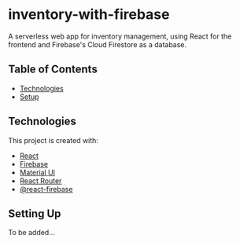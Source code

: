 # inventory-with-firebase

A serverless web app for inventory management, using React for the frontend and Firebase's Cloud Firestore as a database.

## Table of Contents

* [Technologies](#technologies)
* [Setup](#setup)

## Technologies
This project is created with:
* [React](https://github.com/facebook/react/)
* [Firebase](https://firebase.google.com/docs/web/setup)
* [Material UI](https://material-ui.com/)
* [React Router](https://reactrouter.com/web/guides/quick-start)
* [@react-firebase](https://github.com/rakannimer/react-firebase)

## Setting Up

To be added...
